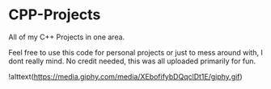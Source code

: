 # CPP-Projects
All of my C++ Projects in one area.

Feel free to use this code for personal projects or just to mess around with, I dont really mind. No credit needed, this was all uploaded primarily for fun.

!alttext(https://media.giphy.com/media/XEbofifybDQqclDt1E/giphy.gif)

